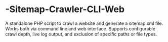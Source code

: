 # -Sitemap-Crawler-CLI-Web
A standalone PHP script to crawl a website and generate a sitemap.xml file. Works both via command line and web interface. Supports configurable crawl depth, live log output, and exclusion of specific paths or file types.
